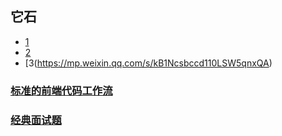 ## 它石

- [1](https://juejin.im/post/5e848dc25188257375467488)
- [2](https://zhuanlan.zhihu.com/p/63962882)
- [3(https://mp.weixin.qq.com/s/kB1Ncsbccd110LSW5qnxQA)

### [标准的前端代码工作流](https://mp.weixin.qq.com/s/a2KNGqTYxX9A4I7eKY1l7Q)

### [经典面试题](https://mp.weixin.qq.com/s/HPOUy8K8qnWpfSJzxDl6_w)